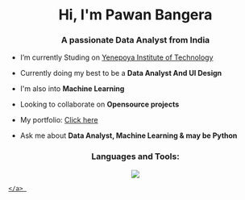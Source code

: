 <h1 align="center">Hi, I'm Pawan Bangera</h1>
<h3 align="center">A passionate Data Analyst from India</h3>

- I’m currently Studing on [Yenepoya Institute of Technology](https://www.yit.edu.in/)

- Currently doing my best to be a **Data Analyst And UI Design**

- I'm also into **Machine Learning**

- Looking to collaborate on **Opensource projects**

- My portfolio: [Click here](https://bangera.vercel.app/)

- Ask me about **Data Analyst, Machine Learning & may be Python**


<h3 align="center">Languages and Tools:</h3>
<p align="center">
	<p align="center">
	<a href="https://skillicons.dev">
    		<img src="https://skillicons.dev/icons?i=anaconda,androidstudio,c,css,firebase,figma,git,github,html,mysql,py,vscode&perline=6" />
		
  	</a> 
</p>


